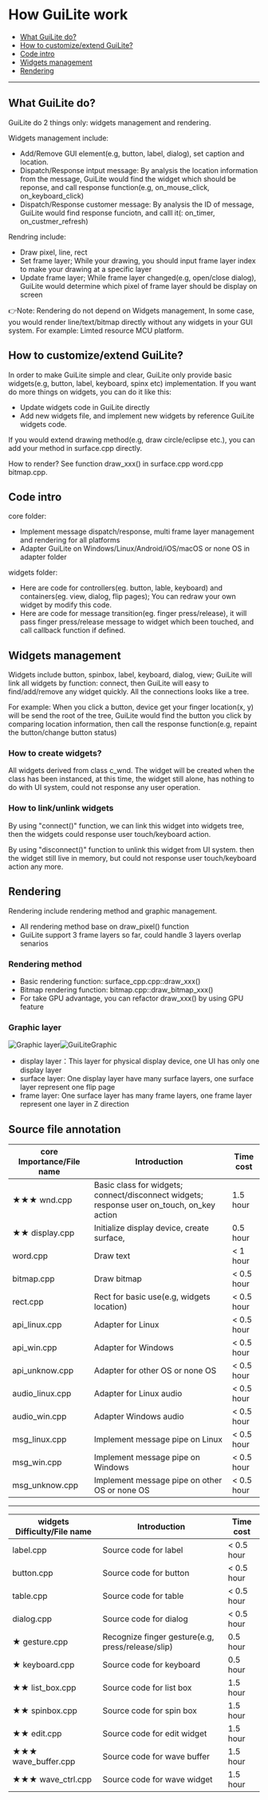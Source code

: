 # How GuiLite work
- [What GuiLite do?](#What-GuiLite-do-)
- [How to customize/extend GuiLite?](#How-to-customize/extend-GuiLite-)
- [Code intro](#Code-intro)
- [Widgets management](#Widgets-management)
- [Rendering](#Rendering)
***
## What GuiLite do?
GuiLite do 2 things only: widgets management and rendering.

Widgets management include:
- Add/Remove GUI element(e.g, button, label, dialog), set caption and location.
- Dispatch/Response intput message: By analysis the location information from the message, GuiLite would find the widget which should be reponse, and call response function(e.g, on_mouse_click, on_keyboard_click)
- Dispatch/Response customer message: By analysis the ID of message, GuiLite would find response funciotn, and calll it(: on_timer, on_custmer_refresh)

Rendring include:
- Draw pixel, line, rect
- Set frame layer; While your drawing, you should input frame layer index to make your drawing at a specific layer
- Update frame layer; While frame layer changed(e.g, open/close dialog), GuiLite would determine which pixel of frame layer should be display on screen

👉Note: Rendering do not depend on Widgets management, In some case, you would render line/text/bitmap directly without any widgets in your GUI system. For example: Limted resource MCU platform.

## How to customize/extend GuiLite?
In order to make GuiLite simple and clear, GuiLite only provide basic widgets(e.g, button, label, keyboard, spinx etc) implementation. If you want do more things on widgets, you can do it like this:
- Update widgets code in GuiLite directly
- Add new widgets file, and implement new widgets by reference GuiLite widgets code.

If you would extend drawing method(e.g, draw circle/eclipse etc.), you can add your method in surface.cpp directly.

How to render?
See function draw_xxx() in surface.cpp word.cpp bitmap.cpp.

## Code intro
core folder:
- Implement message dispatch/response, multi frame layer management and rendering for all platforms
- Adapter GuiLite on Windows/Linux/Android/iOS/macOS or none OS in adapter folder

widgets folder:
- Here are code for controllers(eg. button, lable, keyboard) and containers(eg. view, dialog, flip pages); You can redraw your own widget by modify this code.
- Here are code for message transition(eg. finger press/release), it will pass finger press/release message to widget which been touched, and call callback function if defined.

## Widgets management
Widgets include button, spinbox, label, keyboard, dialog, view; GuiLite will link all widgets by function: connect, then GuiLite will easy to find/add/remove any widget quickly. All the connections looks like a tree.

For example: When you click a button, device get your finger location(x, y) will be send the root of the tree, GuiLite would find the button you click by comparing location information, then call the response function(e.g, repaint the button/change button status)

### How to create widgets?
All widgets derived from class c_wnd. The widget will be created when the class has been instanced, at this time, the widget still alone, has nothing to do with UI system, could not response any user operation.

### How to link/unlink widgets
By using "connect()" function, we can link this widget into widgets tree, then the widgets could response user touch/keyboard action.

By using "disconnect()" function to unlink this widget from UI system. then the widget still live in memory, but could not response user touch/keyboard action any more.

## Rendering
Rendering include rendering method and graphic management.
- All rendering method base on draw_pixel() function
- GuiLite support 3 frame layers so far, could handle 3 layers overlap senarios

### Rendering method
- Basic rendering function: surface_cpp.cpp::draw_xxx()
- Bitmap rendering function: bitmap.cpp::draw_bitmap_xxx()
- For take GPU advantage, you can refactor draw_xxx() by using GPU feature

### Graphic layer
![Graphic layer](GraphicLayer.png)![GuiLiteGraphic](GuiLiteGraphic.gif)
- display layer：This layer for physical display device, one UI has only one display layer
- surface layer: One display layer have many surface layers, one surface layer represent one flip page
- frame layer: One surface layer has many frame layers, one frame layer represent one layer in Z direction

## Source file annotation
| core Importance/File name | Introduction | Time cost |
| --- | --- | --- |
| ★★★ wnd.cpp | Basic class for widgets; connect/disconnect widgets; response user on_touch, on_key action | 1.5 hour |
| ★★ display.cpp | Initialize display device, create surface,  | 0.5 hour |
| word.cpp | Draw text | < 1 hour |
| bitmap.cpp | Draw bitmap | < 0.5 hour |
| rect.cpp | Rect for basic use(e.g, widgets location) | < 0.5 hour |
| api_linux.cpp | Adapter for Linux | < 0.5 hour |
| api_win.cpp | Adapter for Windows | < 0.5 hour |
| api_unknow.cpp | Adapter for other OS or none OS | < 0.5 hour |
| audio_linux.cpp | Adapter for Linux audio | < 0.5 hour |
| audio_win.cpp | Adapter Windows audio | < 0.5 hour |
| msg_linux.cpp | Implement message pipe on Linux | < 0.5 hour |
| msg_win.cpp | Implement message pipe on Windows | < 0.5 hour |
| msg_unknow.cpp | Implement message pipe on other OS or none OS | < 0.5 hour |
***
| widgets Difficulty/File name | Introduction | Time cost |
| --- | --- | --- |
| label.cpp | Source code for label | < 0.5 hour |
| button.cpp | Source code for button | < 0.5 hour |
| table.cpp | Source code for table | < 0.5 hour |
| dialog.cpp | Source code for dialog | < 0.5 hour |
| ★ gesture.cpp | Recognize finger gesture(e.g, press/release/slip) | 0.5 hour |
| ★ keyboard.cpp | Source code for keyboard | 0.5 hour |
| ★★ list_box.cpp | Source code for list box | 1.5 hour |
| ★★ spinbox.cpp | Source code for spin box | 1.5 hour |
| ★★ edit.cpp | Source code for edit widget | 1.5 hour |
| ★★★ wave_buffer.cpp | Source code for wave buffer | 1.5 hour |
| ★★★ wave_ctrl.cpp | Source code for wave widget | 1.5 hour |
